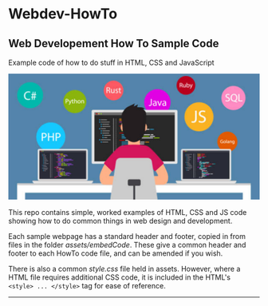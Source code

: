 # Webdev-HowTo

## Web Developement How To Sample Code 

Example code of how to do stuff in HTML, CSS and JavaScript

<img src="assets/images/webDev.PNG">

This repo contains simple, worked examples of HTML, CSS and JS code showing how to do common things in web design and development.

Each sample webpage has a standard header and footer, copied in from files in the folder <em>assets/embedCode</em>. These give a common header and footer to each HowTo code file, and can be amended if you wish.

There is also a common <em>style.css</em> file held in assets. However, where a HTML file requires additional CSS code, it is included in the HTML's <code> &lt;style&gt; ... &lt;/style&gt;</code> tag for ease of reference.


<hr>
